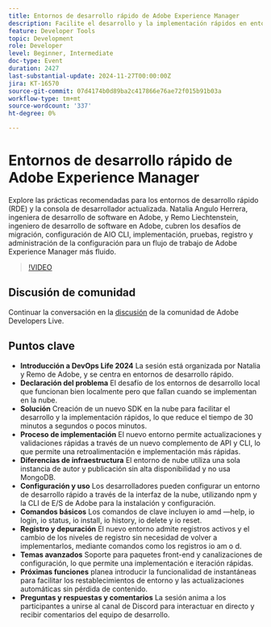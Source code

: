 ```yaml
---
title: Entornos de desarrollo rápido de Adobe Experience Manager
description: Facilite el desarrollo y la implementación rápidos en entornos de nube con el nuevo SDK de Adobe, reduciendo significativamente el tiempo de implementación y admitiendo actualizaciones rápidas, registros en directo y opciones de configuración avanzadas, como se describe en la vida de DevOps 2024.
feature: Developer Tools
topic: Development
role: Developer
level: Beginner, Intermediate
doc-type: Event
duration: 2427
last-substantial-update: 2024-11-27T00:00:00Z
jira: KT-16570
source-git-commit: 07d4174b0d89ba2c417866e76ae72f015b91b03a
workflow-type: tm+mt
source-wordcount: '337'
ht-degree: 0%

---
```



# Entornos de desarrollo rápido de Adobe Experience Manager

Explore las prácticas recomendadas para los entornos de desarrollo rápido (RDE) y la consola de desarrollador actualizada. Natalia Angulo Herrera, ingeniera de desarrollo de software en Adobe, y Remo Liechtenstein, ingeniero de desarrollo de software en Adobe, cubren los desafíos de migración, configuración de AIO CLI, implementación, pruebas, registro y administración de la configuración para un flujo de trabajo de Adobe Experience Manager más fluido.

>[!VIDEO](https://video.tv.adobe.com/v/3440397/?learn=on&enablevpops)


## Discusión de comunidad

Continuar la conversación en la [discusión](https://adobe.ly/3UJluDo) de la comunidad de Adobe Developers Live.

## Puntos clave

* **Introducción a DevOps Life 2024** La sesión está organizada por Natalia y Remo de Adobe, y se centra en entornos de desarrollo rápido.
* **Declaración del problema** El desafío de los entornos de desarrollo local que funcionan bien localmente pero que fallan cuando se implementan en la nube.
* **Solución** Creación de un nuevo SDK en la nube para facilitar el desarrollo y la implementación rápidos, lo que reduce el tiempo de 30 minutos a segundos o pocos minutos.
* **Proceso de implementación** El nuevo entorno permite actualizaciones y validaciones rápidas a través de un nuevo complemento de API y CLI, lo que permite una retroalimentación e implementación más rápidas.
* **Diferencias de infraestructura** El entorno de nube utiliza una sola instancia de autor y publicación sin alta disponibilidad y no usa MongoDB.
* **Configuración y uso** Los desarrolladores pueden configurar un entorno de desarrollo rápido a través de la interfaz de la nube, utilizando npm y la CLI de E/S de Adobe para la instalación y configuración.
* **Comandos básicos** Los comandos de clave incluyen io amd —help, io login, io status, io install, io history, io delete y io reset.
* **Registro y depuración** El nuevo entorno admite registros activos y el cambio de los niveles de registro sin necesidad de volver a implementarlos, mediante comandos como los registros io am o d.
* **Temas avanzados** Soporte para paquetes front-end y canalizaciones de configuración, lo que permite una implementación e iteración rápidas.
* **Próximas funciones** planea introducir la funcionalidad de instantáneas para facilitar los restablecimientos de entorno y las actualizaciones automáticas sin pérdida de contenido.
* **Preguntas y respuestas y comentarios** La sesión anima a los participantes a unirse al canal de Discord para interactuar en directo y recibir comentarios del equipo de desarrollo.